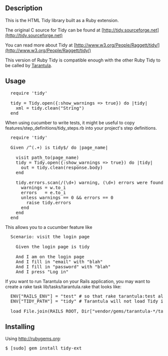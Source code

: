 Description
-----------

This is the HTML Tidy library built as a Ruby extension.

The original C source for Tidy can be found at
[http://tidy.sourceforge.net](http://tidy.sourceforge.net)

You can read more about Tidy at
[http://www.w3.org/People/Raggett/tidy/](http://www.w3.org/People/Raggett/tidy/)

This version of Ruby Tidy is compatible enough with the other Ruby Tidy to be called by
[Tarantula](http://github.com/relevance/tarantula).

Usage
-----

<pre>
  require 'tidy'

  tidy = Tidy.open({:show_warnings => true}) do |tidy|
    xml = tidy.clean("<html><body>String</body></html>")
  end
</pre>

When using cucumber to write tests, it might be useful to copy features/step_definitions/tidy_steps.rb into your project's step definitions.

<pre>
  require 'tidy'

  Given /^(.+) is tidy$/ do |page_name|

    visit path_to(page_name)
    tidy = Tidy.open({:show_warnings => true}) do |tidy|
      out = tidy.clean(response.body)
    end

    tidy.errors.scan(/(\d+) warning, (\d+) errors were found!/) do |w,e|
      warnings = w.to_i
      errors   = e.to_i
      unless warnings == 0 && errors == 0
        raise tidy.errors
      end
    end
  end
</pre>

This allows you to a cucumber feature like

<pre>
  Scenario: visit the login page

    Given the login page is tidy

    And I am on the login page
    And I fill in "email" with "blah"
    And I fill in "password" with "blah"
    And I press "Log in"
</pre>

If you want to run Tarantula on your Rails application, you may want to create a rake task lib/tasks/tarantula.rake that looks like:

<pre>
  ENV["RAILS_ENV"] = "test" # so that rake tarantula:test always runs in your test env
  ENV["TIDY_PATH"] = "tidy" # Tarantula will not load Tidy if this is not set

  load File.join(RAILS_ROOT, Dir["vendor/gems/tarantula-*/tasks/*.rake"])
</pre>

Installing
----------

Using http://rubygems.org:

<pre>
$ [sudo] gem install tidy-ext
</pre>


